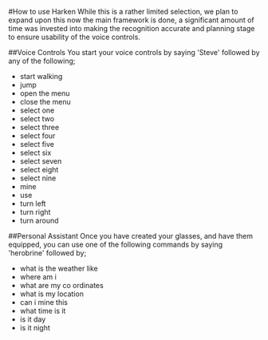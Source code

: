 #How to use Harken
While this is a rather limited selection, we plan to expand upon this now the main framework is done, a significant amount of time was invested into making the recognition accurate and planning stage to ensure usability of the voice controls.


##Voice Controls
You start your voice controls by saying 'Steve' followed by any of the following;
* start walking
* jump
* open the menu
* close the menu
* select one
* select two
* select three
* select four
* select five
* select six
* select seven
* select eight
* select nine
* mine
* use
* turn left
* turn right
* turn around

##Personal Assistant
Once you have created your glasses, and have them equipped, you can use one of the following commands by saying 'herobrine' followed by;
* what is the weather like
* where am i
* what are my co ordinates
* what is my location
* can i mine this
* what time is it
* is it day
* is it night